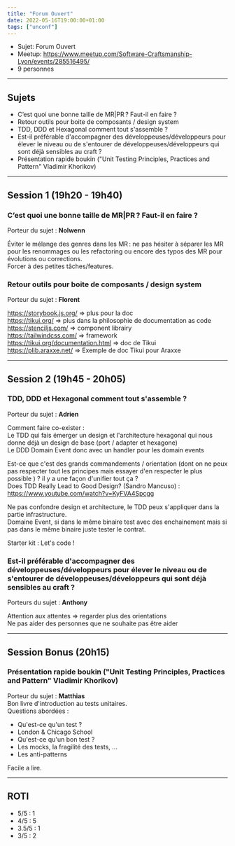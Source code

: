 ```yaml
---
title: "Forum Ouvert"
date: 2022-05-16T19:00:00+01:00
tags: ["unconf"]
---
```


- Sujet: Forum Ouvert
- Meetup: https://www.meetup.com/Software-Craftsmanship-Lyon/events/285516495/
- 9 personnes
---

## Sujets

- C’est quoi une bonne taille de MR|PR ? Faut-il en faire ?
- Retour outils pour boite de composants / design system
- TDD, DDD et Hexagonal comment tout s'assemble ?
- Est-il préférable d'accompagner des développeuses/développeurs pour élever le niveau ou de s'entourer de développeuses/développeurs qui sont déjà sensibles au craft ?
- Présentation rapide boukin ("Unit Testing Principles, Practices and Pattern" Vladimir Khorikov)

---

## Session 1 (19h20 - 19h40)

### C’est quoi une bonne taille de MR|PR ? Faut-il en faire ?

Porteur du sujet : **Nolwenn**  

Éviter le mélange des genres dans les MR : ne pas hésiter à séparer les MR pour les renommages ou les refactoring ou encore des typos des MR pour évolutions ou corrections.  
Forcer à des petites tâches/features.  

### Retour outils pour boite de composants / design system

Porteur du sujet : **Florent**  
  
https://storybook.js.org/ => plus pour la doc  
https://tikui.org/ => plus dans la philosophie de documentation as code  
https://stenciljs.com/ => component librairy   
https://tailwindcss.com/ => framework  
https://tikui.org/documentation.html => doc de Tikui  
https://plib.araxxe.net/ => Exemple de doc Tikui pour Araxxe  

---

## Session 2 (19h45 - 20h05)

### TDD, DDD et Hexagonal comment tout s'assemble ?

Porteur du sujet : **Adrien**  

Comment faire co-exister :  
Le TDD qui fais émerger un design et l'architecture hexagonal qui nous donne déjà un design de base (port / adapter et hexagone)  
Le DDD Domain Event donc avec un handler pour les domain events  

Est-ce que c'est des grands commandements / orientation (dont on ne peux pas respecter tout les principes mais essayer d'en respecter le plus possible ) ? il y a une façon d'unifier tout ça ?  
Does TDD Really Lead to Good Design? (Sandro Mancuso) : https://www.youtube.com/watch?v=KyFVA4Spcgg  

Ne pas confondre design et architecture, le TDD peux s'appliquer dans la partie infrastructure.  
Domaine Event, si dans le même binaire test avec des enchainement mais si pas dans le même binaire juste tester le contrat.  

Starter kit : Let's code !  

### Est-il préférable d'accompagner des développeuses/développeurs pour élever le niveau ou de s'entourer de développeuses/développeurs qui sont déjà sensibles au craft ?

Porteurs du sujet : **Anthony**  

Attention aux attentes => regarder plus des orientations  
Ne pas aider des personnes que ne souhaite pas être aider  

---

## Session Bonus (20h15)

### Présentation rapide boukin ("Unit Testing Principles, Practices and Pattern" Vladimir Khorikov)

Porteur du sujet : **Matthias**  
Bon livre d'introduction au tests unitaires.  
Questions abordées : 
- Qu'est-ce qu'un test ?  
- London & Chicago School   
- Qu'est-ce qu'un bon test ?  
- Les mocks, la fragilité des tests, ...  
- Les anti-patterns  

Facile a lire.  

---

## ROTI

- 5/5 : 1 
- 4/5 : 5
- 3.5/5 : 1   
- 3/5 : 2 